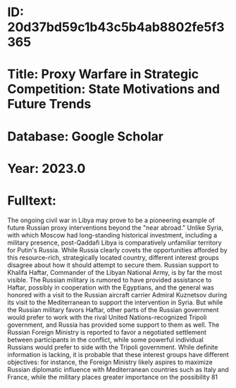 # ID: 20d37bd59c1b43c5b4ab8802fe5f3365
# Title: Proxy Warfare in Strategic Competition: State Motivations and Future Trends
# Database: Google Scholar
# Year: 2023.0
# Fulltext:
The ongoing civil war in Libya may prove to be a pioneering example of future Russian proxy interventions beyond the "near abroad."
Unlike Syria, with which Moscow had long-standing historical investment, including a military presence, post-Qaddafi Libya is comparatively unfamiliar territory for Putin's Russia.
While Russia clearly covets the opportunities afforded by this resource-rich, strategically located country, different interest groups disagree about how it should attempt to secure them.
Russian support to Khalifa Haftar, Commander of the Libyan National Army, is by far the most visible.
The Russian military is rumored to have provided assistance to Haftar, possibly in cooperation with the Egyptians, and the general was honored with a visit to the Russian aircraft carrier Admiral Kuznetsov during its visit to the Mediterranean to support the intervention in Syria.
But while the Russian military favors Haftar, other parts of the Russian government would prefer to work with the rival United Nations-recognized Tripoli government, and Russia has provided some support to them as well.
The Russian Foreign Ministry is reported to favor a negotiated settlement between participants in the conflict, while some powerful individual Russians would prefer to side with the Tripoli government.
While definite information is lacking, it is probable that these interest groups have different objectives: for instance, the Foreign Ministry likely aspires to maximize Russian diplomatic influence with Mediterranean countries such as Italy and France, while the military places greater importance on the possibility 81  